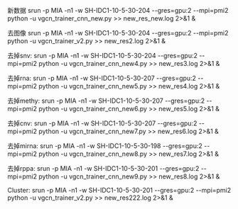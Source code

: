 新数据
srun -p MIA -n1 -w SH-IDC1-10-5-30-204 --gres=gpu:2 --mpi=pmi2 python -u vgcn_trainer_cnn_new.py >> new_res_new.log 2>&1 &


去图像
srun -p MIA -n1 -w SH-IDC1-10-5-30-204 --gres=gpu:2 --mpi=pmi2 python -u vgcn_trainer_v2.py >> new_res2.log 2>&1 &


去掉snv:
srun -p MIA -n1 -w SH-IDC1-10-5-30-204 --gres=gpu:2 --mpi=pmi2 python -u vgcn_trainer_cnn_new4.py >> new_res3.log 2>&1 &


去掉rna: 
srun -p MIA -n1 -w SH-IDC1-10-5-30-207 --gres=gpu:2 --mpi=pmi2 python -u vgcn_trainer_cnn_new5.py >> new_res4.log 2>&1 &


去掉methy: 
srun -p MIA -n1 -w SH-IDC1-10-5-30-207 --gres=gpu:2 --mpi=pmi2 python -u vgcn_trainer_cnn_new6.py >> new_res5.log 2>&1 &


去掉cnv:
srun -p MIA -n1 -w SH-IDC1-10-5-30-207 --gres=gpu:2 --mpi=pmi2 python -u vgcn_trainer_cnn_new7.py >> new_res6.log 2>&1 &


去掉mirna:
srun -p MIA -n1 -w SH-IDC1-10-5-30-198 --gres=gpu:2 --mpi=pmi2 python -u vgcn_trainer_cnn_new8.py >> new_res7.log 2>&1 &


去掉rppa:
srun -p MIA -n1 -w SH-IDC1-10-5-30-201 --gres=gpu:2 --mpi=pmi2 python -u vgcn_trainer_cnn_new9.py >> new_res8.log 2>&1 &



Cluster:
srun -p MIA -n1 -w SH-IDC1-10-5-30-201 --gres=gpu:2 --mpi=pmi2 python -u vgcn_trainer_v2.py >> new_res222.log 2>&1 &